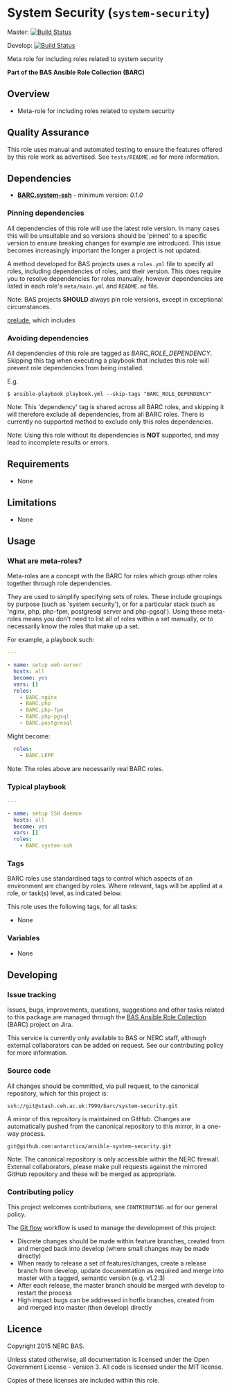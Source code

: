 # System Security (`system-security`)

Master:
[![Build Status](https://semaphoreci.com/api/v1/projects/e87d4eca-2b9f-44b0-9d6a-5a4c33e9f41f/618519/badge.svg)](https://semaphoreci.com/antarctica/ansible-system-security)

Develop:
[![Build Status](https://semaphoreci.com/api/v1/projects/e87d4eca-2b9f-44b0-9d6a-5a4c33e9f41f/618476/badge.svg)](https://semaphoreci.com/antarctica/ansible-system-security)

Meta role for including roles related to system security

**Part of the BAS Ansible Role Collection (BARC)**

## Overview

* Meta-role for including roles related to system security

## Quality Assurance

This role uses manual and automated testing to ensure the features offered by this role work as advertised. 
See `tests/README.md` for more information.

## Dependencies

* [**BARC.system-ssh**](https://galaxy.ansible.com/detail#/role/6284) - minimum version: *0.1.0*

### Pinning dependencies

All dependencies of this role will use the latest role version. In many cases this will be unsuitable and so versions
should be 'pinned' to a specific version to ensure breaking changes for example are introduced. This issue becomes
increasingly important the longer a project is not updated.

A method developed for BAS projects uses a `roles.yml` file to specify all roles, including dependencies of roles, 
and their version. This does require you to resolve dependencies for roles manually, however dependencies are listed in
each role's `meta/main.yml` and `README.md` file.

Note: BAS projects **SHOULD** always pin role versions, except in exceptional circumstances.

[prelude](https://galaxy.ansible.com/detail#/role/5959), which includes

### Avoiding dependencies

All dependencies of this role are tagged as *BARC_ROLE_DEPENDENCY*. Skipping this tag when executing a playbook that
includes this role will prevent role dependencies from being installed.

E.g.

```shell
$ ansible-playbook playbook.yml --skip-tags "BARC_ROLE_DEPENDENCY"
```

Note: This 'dependency' tag is shared across all BARC roles, and skipping it will therefore exclude all dependencies,
from all BARC roles. There is currently no supported method to exclude only this roles dependencies.

Note: Using this role without its dependencies is **NOT** supported, and may lead to incomplete results or errors.

## Requirements

* None

## Limitations

* None

## Usage

### What are meta-roles?

Meta-roles are a concept with the BARC for roles which group other roles together through role dependencies.

They are used to simplify specifying sets of roles. These include groupings by purpose (such as 'system security'), or 
for a particular stack (such as 'nginx, php, php-fpm, postgresql server and php-pgsql'). Using these meta-roles means
you don't need to list all of roles within a set manually, or to necessarily know the roles that make up a set.

For example, a playbook such:

```yaml
---

- name: setup web-server
  hosts: all
  become: yes
  vars: []
  roles:
    - BARC.nginx
    - BARC.php
    - BARC.php-fpm
    - BARC.php-pgsql
    - BARC.postgresql
```

Might become:

```yaml
  roles:
    - BARC.LEPP
```

Note: The roles above are necessarily real BARC roles.

### Typical playbook

```yaml
---

- name: setup SSH daemon
  hosts: all
  become: yes
  vars: []
  roles:
    - BARC.system-ssh
```

### Tags

BARC roles use standardised tags to control which aspects of an environment are changed by roles. Where relevant, tags
will be applied at a role, or task(s) level, as indicated below.

This role uses the following tags, for all tasks:

* None

### Variables

* None

## Developing

### Issue tracking

Issues, bugs, improvements, questions, suggestions and other tasks related to this package are managed through the 
[BAS Ansible Role Collection](https://jira.ceh.ac.uk/projects/BARC) (BARC) project on Jira.

This service is currently only available to BAS or NERC staff, although external collaborators can be added on request.
See our contributing policy for more information.

### Source code

All changes should be committed, via pull request, to the canonical repository, which for this project is:

`ssh://git@stash.ceh.ac.uk:7999/barc/system-security.git`

A mirror of this repository is maintained on GitHub. Changes are automatically pushed from the canonical repository to
this mirror, in a one-way process.

`git@github.com:antarctica/ansible-system-security.git`

Note: The canonical repository is only accessible within the NERC firewall. External collaborators, please make pull 
requests against the mirrored GitHub repository and these will be merged as appropriate.

### Contributing policy

This project welcomes contributions, see `CONTRIBUTING.md` for our general policy.

The [Git flow](https://www.atlassian.com/git/tutorials/comparing-workflows/gitflow-workflow/) 
workflow is used to manage the development of this project:

* Discrete changes should be made within feature branches, created from and merged back into develop 
(where small changes may be made directly)
* When ready to release a set of features/changes, create a release branch from develop, update documentation as 
required and merge into master with a tagged, semantic version (e.g. v1.2.3)
* After each release, the master branch should be merged with develop to restart the process
* High impact bugs can be addressed in hotfix branches, created from and merged into master (then develop) directly

## Licence

Copyright 2015 NERC BAS.

Unless stated otherwise, all documentation is licensed under the Open Government License - version 3. All code is
licensed under the MIT license.

Copies of these licenses are included within this role.
